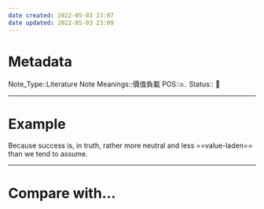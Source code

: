 ```yaml
---
date created: 2022-05-03 23:07
date updated: 2022-05-03 23:09
---
```


# Metadata

Note_Type::Literature Note
Meanings::價值負載
POS::`n.`
Status:: 👶

---

# Example

Because success is, in truth, rather more neutral and less ==value-laden== than we tend to assume.

---

# Compare with...
